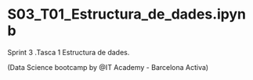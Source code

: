 # S03_T01_Estructura_de_dades.ipynb
Sprint 3 .Tasca 1 Estructura de dades.

(Data Science bootcamp by @IT Academy - Barcelona Activa)
